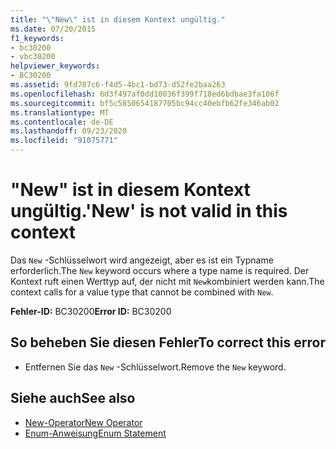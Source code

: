 ```yaml
---
title: "\"New\" ist in diesem Kontext ungültig."
ms.date: 07/20/2015
f1_keywords:
- bc30200
- vbc30200
helpviewer_keywords:
- BC30200
ms.assetid: 9fd787c6-f4d5-4bc1-bd73-d52fe2baa263
ms.openlocfilehash: 6d3f497af0dd10036f399f718ed6bdbae3fa106f
ms.sourcegitcommit: bf5c5850654187705bc94cc40ebfb62fe346ab02
ms.translationtype: MT
ms.contentlocale: de-DE
ms.lasthandoff: 09/23/2020
ms.locfileid: "91075771"
---
```

# <a name="new-is-not-valid-in-this-context"></a><span data-ttu-id="521a7-102">"New" ist in diesem Kontext ungültig.</span><span class="sxs-lookup"><span data-stu-id="521a7-102">'New' is not valid in this context</span></span>

<span data-ttu-id="521a7-103">Das `New` -Schlüsselwort wird angezeigt, aber es ist ein Typname erforderlich.</span><span class="sxs-lookup"><span data-stu-id="521a7-103">The `New` keyword occurs where a type name is required.</span></span> <span data-ttu-id="521a7-104">Der Kontext ruft einen Werttyp auf, der nicht mit `New`kombiniert werden kann.</span><span class="sxs-lookup"><span data-stu-id="521a7-104">The context calls for a value type that cannot be combined with `New`.</span></span>  
  
 <span data-ttu-id="521a7-105">**Fehler-ID:** BC30200</span><span class="sxs-lookup"><span data-stu-id="521a7-105">**Error ID:** BC30200</span></span>  
  
## <a name="to-correct-this-error"></a><span data-ttu-id="521a7-106">So beheben Sie diesen Fehler</span><span class="sxs-lookup"><span data-stu-id="521a7-106">To correct this error</span></span>  
  
- <span data-ttu-id="521a7-107">Entfernen Sie das `New` -Schlüsselwort.</span><span class="sxs-lookup"><span data-stu-id="521a7-107">Remove the `New` keyword.</span></span>  
  
## <a name="see-also"></a><span data-ttu-id="521a7-108">Siehe auch</span><span class="sxs-lookup"><span data-stu-id="521a7-108">See also</span></span>

- [<span data-ttu-id="521a7-109">New-Operator</span><span class="sxs-lookup"><span data-stu-id="521a7-109">New Operator</span></span>](../language-reference/operators/new-operator.md)
- [<span data-ttu-id="521a7-110">Enum-Anweisung</span><span class="sxs-lookup"><span data-stu-id="521a7-110">Enum Statement</span></span>](../language-reference/statements/enum-statement.md)
